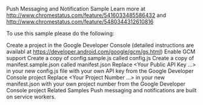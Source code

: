 Push Messaging and Notification Sample
Learn more at http://www.chromestatus.com/feature/5416033485586432 and http://www.chromestatus.com/feature/5480344312610816

To use this sample please do the following:

Create a project in the Google Developer Console (detailed instructions are availabl at https://developer.android.com/google/gcm/gs.html)
Enable GCM support
Create a copy of config.sample.js called config.js
Create a copy of manifest.sample.json called manifest.json
Replace <Your Public API Key ...> in your new config.js file with your own API key from the Google Developer Console project
Replace <Your Project Number ...> in your new manifest.json with your own project number from the Google Developer Console project
Related Samples
Push messaging and notifications are built on service workers.